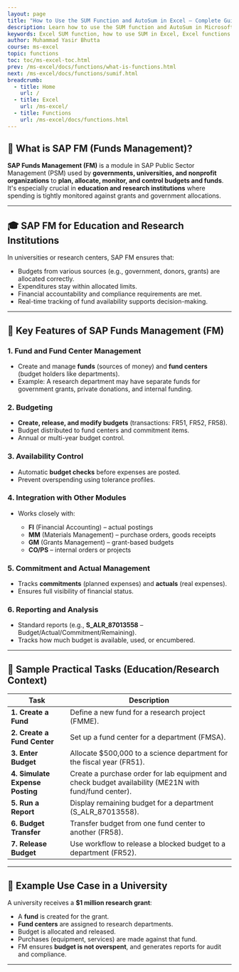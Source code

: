 ```yaml
---
layout: page
title: "How to Use the SUM Function and AutoSum in Excel – Complete Guide"
description: Learn how to use the SUM function and AutoSum in Microsoft Excel to quickly add values across cells, columns, or rows. Includes syntax, examples, and tips for efficient usage.
keywords: Excel SUM function, how to use SUM in Excel, Excel functions guide, Excel SUM formula, Excel add cells, Excel basics, Excel tutorials, Microsoft Excel functions, SUM formula examples
author: Muhammad Yasir Bhutta
course: ms-excel
topic: functions
toc: toc/ms-excel-toc.html
prev: /ms-excel/docs/functions/what-is-functions.html
next: /ms-excel/docs/functions/sumif.html
breadcrumb:
  - title: Home
    url: /
  - title: Excel
    url: /ms-excel/
  - title: Functions
    url: /ms-excel/docs/functions.html
---
```


## 📘 What is **SAP FM (Funds Management)?**

**SAP Funds Management (FM)** is a module in SAP Public Sector Management (PSM) used by **governments, universities, and nonprofit organizations** to **plan, allocate, monitor, and control budgets and funds**. It's especially crucial in **education and research institutions** where spending is tightly monitored against grants and government allocations.

---

## 🎓 SAP FM for **Education and Research Institutions**

In universities or research centers, SAP FM ensures that:

* Budgets from various sources (e.g., government, donors, grants) are allocated correctly.
* Expenditures stay within allocated limits.
* Financial accountability and compliance requirements are met.
* Real-time tracking of fund availability supports decision-making.

---

## 🔑 Key Features of SAP Funds Management (FM)

### 1. **Fund and Fund Center Management**

* Create and manage **funds** (sources of money) and **fund centers** (budget holders like departments).
* Example: A research department may have separate funds for government grants, private donations, and internal funding.

### 2. **Budgeting**

* **Create, release, and modify budgets** (transactions: FR51, FR52, FR58).
* Budget distributed to fund centers and commitment items.
* Annual or multi-year budget control.

### 3. **Availability Control**

* Automatic **budget checks** before expenses are posted.
* Prevent overspending using tolerance profiles.

### 4. **Integration with Other Modules**

* Works closely with:

  * **FI** (Financial Accounting) – actual postings
  * **MM** (Materials Management) – purchase orders, goods receipts
  * **GM** (Grants Management) – grant-based budgets
  * **CO/PS** – internal orders or projects

### 5. **Commitment and Actual Management**

* Tracks **commitments** (planned expenses) and **actuals** (real expenses).
* Ensures full visibility of financial status.

### 6. **Reporting and Analysis**

* Standard reports (e.g., **S\_ALR\_87013558** – Budget/Actual/Commitment/Remaining).
* Tracks how much budget is available, used, or encumbered.

---

## 🧪 Sample Practical Tasks (Education/Research Context)

| Task                            | Description                                                                                            |
| ------------------------------- | ------------------------------------------------------------------------------------------------------ |
| **1. Create a Fund**            | Define a new fund for a research project (FMME).                                                       |
| **2. Create a Fund Center**     | Set up a fund center for a department (FMSA).                                                          |
| **3. Enter Budget**             | Allocate \$500,000 to a science department for the fiscal year (FR51).                                 |
| **4. Simulate Expense Posting** | Create a purchase order for lab equipment and check budget availability (ME21N with fund/fund center). |
| **5. Run a Report**             | Display remaining budget for a department (S\_ALR\_87013558).                                          |
| **6. Budget Transfer**          | Transfer budget from one fund center to another (FR58).                                                |
| **7. Release Budget**           | Use workflow to release a blocked budget to a department (FR52).                                       |

---

## 🧾 Example Use Case in a University

A university receives a **\$1 million research grant**:

* A **fund** is created for the grant.
* **Fund centers** are assigned to research departments.
* Budget is allocated and released.
* Purchases (equipment, services) are made against that fund.
* FM ensures **budget is not overspent**, and generates reports for audit and compliance.

---
